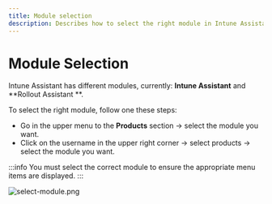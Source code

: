 ```yaml
---
title: Module selection
description: Describes how to select the right module in Intune Assistant
---
```


# Module Selection
Intune Assistant has different modules, currently: **Intune Assistant** and **Rollout Assistant **.

To select the right module, follow one these steps:

- Go in the upper menu to the **Products** section -> select the module you want.
- Click on the username in the upper right corner -> select products -> select the module you want.

:::info
You must select the correct module to ensure the appropriate menu items are displayed.
:::

![select-module.png](/img/select-module.png)